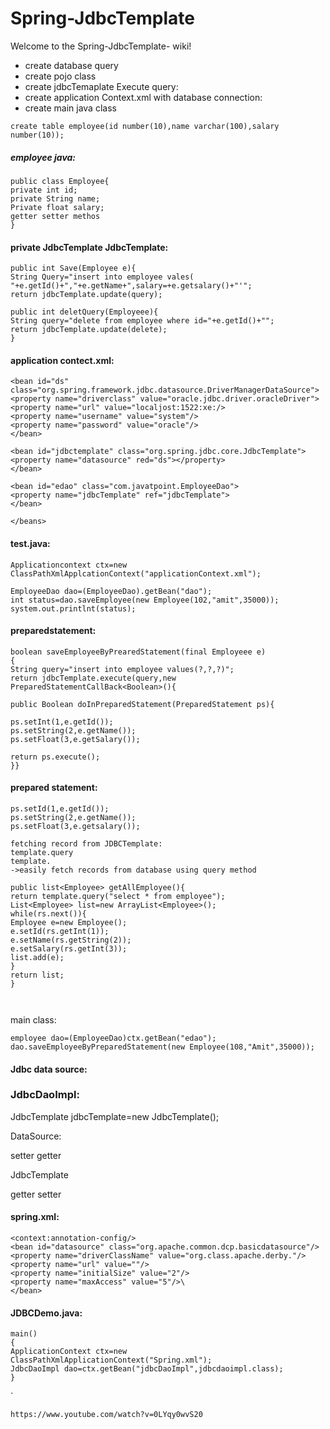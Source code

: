 # Spring-JdbcTemplate

Welcome to the Spring-JdbcTemplate- wiki!

* create database query
* create pojo class
* create jdbcTemaplate Execute query:
* create application Context.xml with database connection:
* create main java class

```
create table employee(id number(10),name varchar(100),salary number(10));
```


##### employee java:

```
public class Employee{
private int id;
private String name;
Private float salary;
getter setter methos
} 
```

#### private JdbcTemplate JdbcTemplate:


```
public int Save(Employee e){
String Query="insert into employee vales(
"+e.getId()+","+e.getName+",salary=+e.getsalary()+"'";
return jdbcTemplate.update(query);

public int deletQuery(Employeee){
String query="delete from employee where id="+e.getId()+"";
return jdbcTemplate.update(delete);
}

```

#### application contect.xml:
```
<bean id="ds" class="org.spring.framework.jdbc.datasource.DriverManagerDataSource">
<property name="driverclass" value="oracle.jdbc.driver.oracleDriver">
<property name="url" value="localjost:1522:xe:/>
<property name="username" value="system"/>
<property name="password" value="oracle"/>
</bean>

<bean id="jdbctemplate" class="org.spring.jdbc.core.JdbcTemplate">
<property name="datasource" red="ds"></property>
</bean>

<bean id="edao" class="com.javatpoint.EmployeeDao">
<property name="jdbcTemplate" ref="jdbcTemplate">
</bean>

</beans>

```
#### test.java:

```
Applicationcontext ctx=new ClassPathXmlApplcationContext("applicationContext.xml");

EmployeeDao dao=(EmployeeDao).getBean("dao");
int status=dao.saveEmployee(new Employee(102,"amit",35000));
system.out.printlnt(status);

```
#### preparedstatement:

```
boolean saveEmployeeByPrearedStatement(final Employeee e)
{
String query="insert into employee values(?,?,?)";
return jdbcTemplate.execute(query,new PreparedStatementCallBack<Boolean>(){

public Boolean doInPreparedStatement(PreparedStatement ps){

ps.setInt(1,e.getId());
ps.setString(2,e.getName());
ps.setFloat(3,e.getSalary());

return ps.execute();
}}
```

#### prepared statement:

```
ps.setId(1,e.getId());
ps.setString(2,e.getName());
ps.setFloat(3,e.getsalary());

fetching record from JDBCTemplate:
template.query
template.
->easily fetch records from database using query method

public list<Employee> getAllEmployee(){
return template.query("select * from employee");
List<Employee> list=new ArrayList<Employee>();
while(rs.next()){
Employee e=new Employee();
e.setId(rs.getInt(1));
e.setName(rs.getString(2));
e.setSalary(rs.getInt(3));
list.add(e);
}
return list;
}
  
  
  ```


main class:

```
employee dao=(EmployeeDao)ctx.getBean("edao");
dao.saveEmployeeByPreparedStatement(new Employee(108,"Amit",35000));
```




#### Jdbc data source:


### JdbcDaoImpl:

JdbcTemplate  jdbcTemplate=new JdbcTemplate();

DataSource:

setter
getter

JdbcTemplate  

getter
setter

#### spring.xml:

```
<context:annotation-config/>
<bean id="datasource" class="org.apache.common.dcp.basicdatasource"/>
<property name="driverClassName" value="org.class.apache.derby."/>
<property name="url" value=""/>
<property name="initialSize" value="2"/>
<property name="maxAccess" value="5"/>\
</bean>
```

#### JDBCDemo.java:

```
main()
{
ApplicationContext ctx=new ClassPathXmlApplicationContext("Spring.xml");
JdbcDaoImpl dao=ctx.getBean("jdbcDaoImpl",jdbcdaoimpl.class);
}
```
`

`https://www.youtube.com/watch?v=0LYqy0wvS20`
